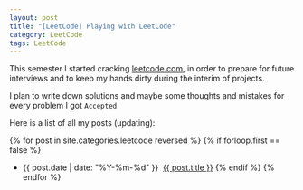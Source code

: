 ```yaml
---
layout: post
title: "[LeetCode] Playing with LeetCode"
category: LeetCode
tags: LeetCode
---
```


This semester I started cracking [leetcode.com](http://oj.leetcode.com/), in order to prepare for future interviews and to keep my hands dirty during the interim   of projects.

I plan to write down solutions and maybe some thoughts and mistakes for every problem I got `Accepted`.

Here is a list of all my posts (updating):

<!--more-->

{% for post in site.categories.leetcode reversed %}
{% if forloop.first == false %}
* {{ post.date | date: "%Y-%m-%d" }}&nbsp;&nbsp;<a href="{{ post.url }}">{{ post.title }}</a>
{% endif %}
{% endfor %}


